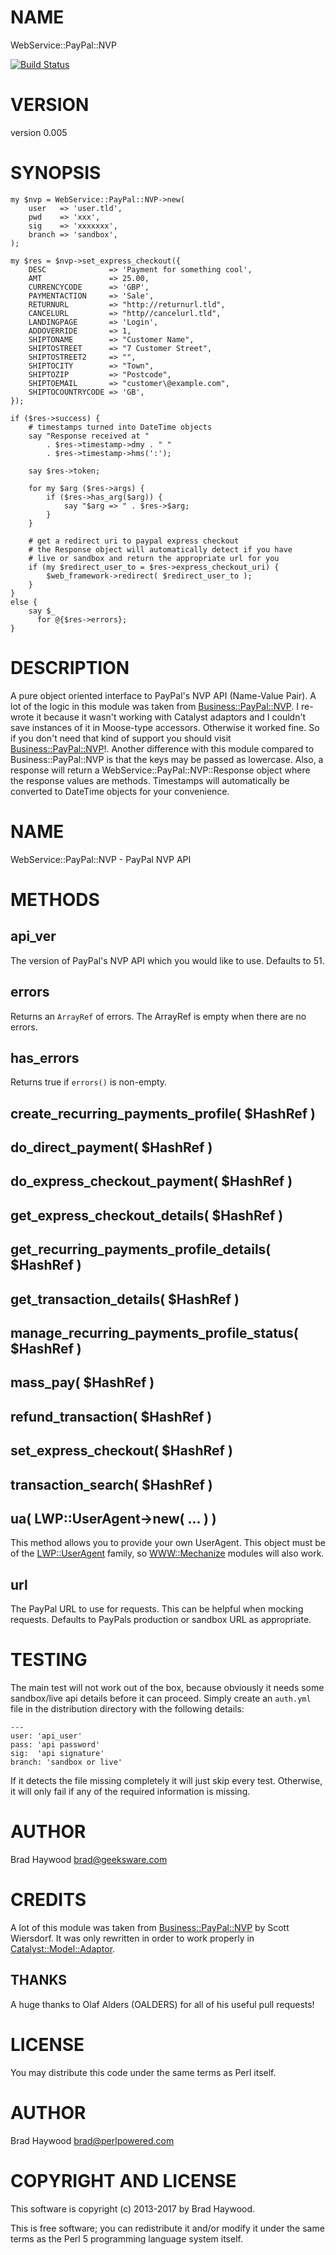 # NAME

WebService::PayPal::NVP

[![Build Status](https://travis-ci.org/bradhaywood/WebService-PayPal-NVP.png?branch=master)](https://travis-ci.org/bradhaywood/WebService-PayPal-NVP)

# VERSION

version 0.005

# SYNOPSIS

    my $nvp = WebService::PayPal::NVP->new(
        user   => 'user.tld',
        pwd    => 'xxx',
        sig    => 'xxxxxxx',
        branch => 'sandbox',
    );

    my $res = $nvp->set_express_checkout({
        DESC              => 'Payment for something cool',
        AMT               => 25.00,
        CURRENCYCODE      => 'GBP',
        PAYMENTACTION     => 'Sale',
        RETURNURL         => "http://returnurl.tld",
        CANCELURL         => "http//cancelurl.tld",
        LANDINGPAGE       => 'Login',
        ADDOVERRIDE       => 1,
        SHIPTONAME        => "Customer Name",
        SHIPTOSTREET      => "7 Customer Street",
        SHIPTOSTREET2     => "",
        SHIPTOCITY        => "Town",
        SHIPTOZIP         => "Postcode",
        SHIPTOEMAIL       => "customer\@example.com",
        SHIPTOCOUNTRYCODE => 'GB',
    });

    if ($res->success) {
        # timestamps turned into DateTime objects
        say "Response received at "
            . $res->timestamp->dmy . " "
            . $res->timestamp->hms(':');

        say $res->token;

        for my $arg ($res->args) {
            if ($res->has_arg($arg)) {
                say "$arg => " . $res->$arg;
            }
        }

        # get a redirect uri to paypal express checkout
        # the Response object will automatically detect if you have
        # live or sandbox and return the appropriate url for you
        if (my $redirect_user_to = $res->express_checkout_uri) {
            $web_framework->redirect( $redirect_user_to );
        }
    }
    else {
        say $_
          for @{$res->errors};
    }

# DESCRIPTION

A pure object oriented interface to PayPal's NVP API (Name-Value Pair). A lot of the logic in this module was taken from [Business::PayPal::NVP](https://metacpan.org/pod/Business::PayPal::NVP). I re-wrote it because it wasn't working with Catalyst adaptors and I couldn't save instances of it in Moose-type accessors. Otherwise it worked fine. So if you don't need that kind of support you should visit [Business::PayPal::NVP](https://metacpan.org/pod/Business::PayPal::NVP)!.
Another difference with this module compared to Business::PayPal::NVP is that the keys may be passed as lowercase. Also, a response will return a WebService::PayPal::NVP::Response object where the response values are methods. Timestamps will automatically be converted to DateTime objects for your convenience.

# NAME

WebService::PayPal::NVP - PayPal NVP API

# METHODS

## api\_ver

The version of PayPal's NVP API which you would like to use.  Defaults to 51.

## errors

Returns an `ArrayRef` of errors.  The ArrayRef is empty when there are no
errors.

## has\_errors

Returns true if `errors()` is non-empty.

## create\_recurring\_payments\_profile( $HashRef )

## do\_direct\_payment( $HashRef )

## do\_express\_checkout\_payment( $HashRef )

## get\_express\_checkout\_details( $HashRef )

## get\_recurring\_payments\_profile\_details( $HashRef )

## get\_transaction\_details( $HashRef )

## manage\_recurring\_payments\_profile\_status( $HashRef )

## mass\_pay( $HashRef )

## refund\_transaction( $HashRef )

## set\_express\_checkout( $HashRef )

## transaction\_search( $HashRef )

## ua( LWP::UserAgent->new( ... ) )

This method allows you to provide your own UserAgent.  This object must be of
the [LWP::UserAgent](https://metacpan.org/pod/LWP::UserAgent) family, so [WWW::Mechanize](https://metacpan.org/pod/WWW::Mechanize) modules will also work.

## url

The PayPal URL to use for requests.  This can be helpful when mocking requests.
Defaults to PayPals production or sandbox URL as appropriate.

# TESTING

The main test will not work out of the box, because obviously it needs some sandbox/live api details before it can proceed. Simply create an `auth.yml` file in the distribution directory with the following details:

    ---
    user: 'api_user'
    pass: 'api password'
    sig:  'api signature'
    branch: 'sandbox or live'

If it detects the file missing completely it will just skip every test. Otherwise, it will only fail if any of the required information is missing.

# AUTHOR

Brad Haywood <brad@geeksware.com>

# CREDITS

A lot of this module was taken from [Business::PayPal::NVP](https://metacpan.org/pod/Business::PayPal::NVP) by Scott Wiersdorf.
It was only rewritten in order to work properly in [Catalyst::Model::Adaptor](https://metacpan.org/pod/Catalyst::Model::Adaptor).

## THANKS

A huge thanks to Olaf Alders (OALDERS) for all of his useful pull requests!

# LICENSE

You may distribute this code under the same terms as Perl itself.

# AUTHOR

Brad Haywood <brad@perlpowered.com>

# COPYRIGHT AND LICENSE

This software is copyright (c) 2013-2017 by Brad Haywood.

This is free software; you can redistribute it and/or modify it under
the same terms as the Perl 5 programming language system itself.
